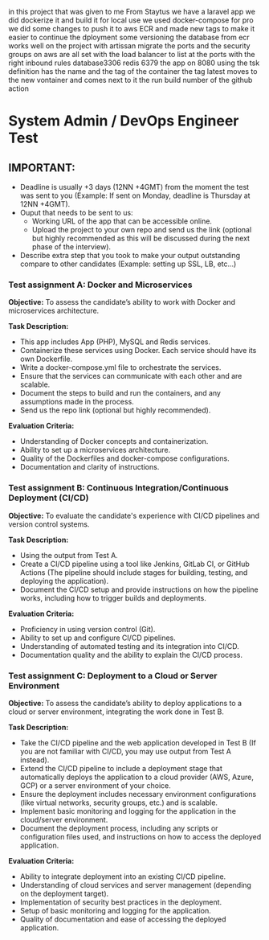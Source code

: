 in this project that was given to me From Staytus 
we have a laravel app we did dockerize it and build it 
for local use we used docker-compose
for pro we did some changes to push it to aws ECR and made new tags to make it easier to continue the dployment some versioning
the database from ecr works well on the project with artissan migrate 
the ports and the security groups on aws are all set with the load balancer to list at the ports with the right inbound rules
database3306 redis 6379 the app on 8080 using 
the tsk definition has the name and the tag of the container
the tag latest moves to the new vontainer and comes next to it the run build number of the github action 










# System Admin / DevOps Engineer Test

## IMPORTANT:
- Deadline is usually +3 days (12NN +4GMT) from the moment the test was sent to you (Example: If sent on Monday, deadline is Thursday at 12NN +4GMT).
- Ouput that needs to be sent to us:
    - Working URL of the app that can be accessible online.
    - Upload the project to your own repo and send us the link (optional but highly recommended as this will be discussed during the next phase of the interview).
- Describe extra step that you took to make your output outstanding compare to other candidates (Example: setting up SSL, LB, etc...)

### Test assignment A: Docker and Microservices
**Objective:** To assess the candidate’s ability to work with Docker and microservices architecture.

**Task Description:**
- This app includes App (PHP), MySQL and Redis services.
- Containerize these services using Docker. Each service should have its own Dockerfile.
- Write a docker-compose.yml file to orchestrate the services.
- Ensure that the services can communicate with each other and are scalable.
- Document the steps to build and run the containers, and any assumptions made in the process.
- Send us the repo link (optional but highly recommended).

**Evaluation Criteria:**
- Understanding of Docker concepts and containerization.
- Ability to set up a microservices architecture.
- Quality of the Dockerfiles and docker-compose configurations.
- Documentation and clarity of instructions.

### Test assignment B: Continuous Integration/Continuous Deployment (CI/CD)
**Objective:** To evaluate the candidate's experience with CI/CD pipelines and version control systems.

**Task Description:**
- Using the output from Test A. 
- Create a CI/CD pipeline using a tool like Jenkins, GitLab CI, or GitHub Actions (The pipeline should include stages for building, testing, and deploying the application).
- Document the CI/CD setup and provide instructions on how the pipeline works, including how to trigger builds and deployments.

**Evaluation Criteria:**
- Proficiency in using version control (Git).
- Ability to set up and configure CI/CD pipelines.
- Understanding of automated testing and its integration into CI/CD.
- Documentation quality and the ability to explain the CI/CD process.

### Test assignment C: Deployment to a Cloud or Server Environment
**Objective:**  To assess the candidate’s ability to deploy applications to a cloud or server environment, integrating the work done in Test B.

**Task Description:**
- Take the CI/CD pipeline and the web application developed in Test B (If you are not familiar with CI/CD, you may use output from Test A instead).
- Extend the CI/CD pipeline to include a deployment stage that automatically deploys the application to a cloud provider (AWS, Azure, GCP) or a server environment of your choice.
- Ensure the deployment includes necessary environment configurations (like virtual networks, security groups, etc.) and is scalable.
- Implement basic monitoring and logging for the application in the cloud/server environment.
- Document the deployment process, including any scripts or configuration files used, and instructions on how to access the deployed application.

**Evaluation Criteria:**
- Ability to integrate deployment into an existing CI/CD pipeline.
- Understanding of cloud services and server management (depending on the deployment target).
- Implementation of security best practices in the deployment.
- Setup of basic monitoring and logging for the application.
- Quality of documentation and ease of accessing the deployed application.